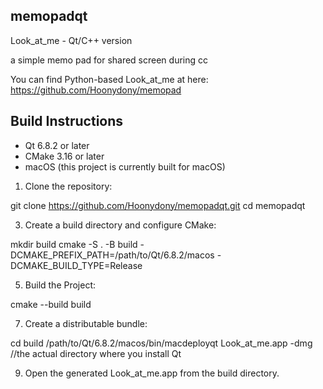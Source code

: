 ## memopadqt

Look_at_me - Qt/C++ version

a simple memo pad for shared screen during cc

You can find Python-based Look_at_me at here: https://github.com/Hoonydony/memopad


## Build Instructions

- Qt 6.8.2 or later
- CMake 3.16 or later
- macOS (this project is currently built for macOS)

1. Clone the repository:
   
git clone https://github.com/Hoonydony/memopadqt.git cd memopadqt

3. Create a build directory and configure CMake:
   
mkdir build
cmake -S . -B build -DCMAKE_PREFIX_PATH=/path/to/Qt/6.8.2/macos -DCMAKE_BUILD_TYPE=Release

5. Build the Project:
   
cmake --build build

7. Create a distributable bundle:
   
cd build
/path/to/Qt/6.8.2/macos/bin/macdeployqt Look_at_me.app -dmg //the actual directory where you install Qt

9. Open the generated Look_at_me.app from the build directory.

